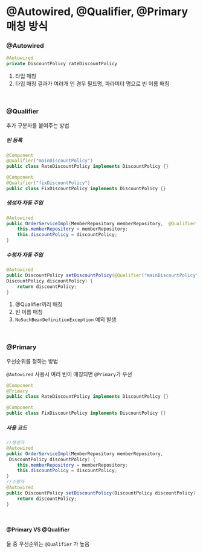 # @Autowired, @Qualifier, @Primary 매칭 방식



### @Autowired

```java
@Autowired
private DiscountPolicy rateDiscountPolicy
```

1. 타입 매칭
2. 타입 매칭 결과가 여러개 인 경우 필드명, 파라미터 명으로 빈 이름 매칭

<br>

### @Qualifier

추가 구분자를 붙여주는 방법

##### 빈 등록

```java
@Component
@Qualifier("mainDiscountPolicy")
public class RateDiscountPolicy implements DiscountPolicy {}
```
```java
@Component
@Qualifier("fixDiscountPolicy")
public class FixDiscountPolicy implements DiscountPolicy {}
```

##### 생성자 자동 주입

```java
@Autowired
public OrderServiceImpl(MemberRepository memberRepository,  @Qualifier("mainDiscountPolicy") DiscountPolicy discountPolicy) {
    this.memberRepository = memberRepository;
    this.discountPolicy = discountPolicy;
}
```

##### 수정자 자동 주입

```java
@Autowired
public DiscountPolicy setDiscountPolicy(@Qualifier("mainDiscountPolicy")
DiscountPolicy discountPolicy) {
    return discountPolicy;
}

```

1. @Qualifier끼리 매칭
2. 빈 이름 매칭
3. `NoSuchBeanDefinitionException` 예외 발생

<br>

### @Primary

우선순위를 정하는 방법

`@Autowired` 사용시 여러 빈이 매칭되면 `@Primary`가 우선

```java
@Component
@Primary
public class RateDiscountPolicy implements DiscountPolicy {}

@Component
public class FixDiscountPolicy implements DiscountPolicy {}
```

##### 사용 코드

```java
//생성자
@Autowired
public OrderServiceImpl(MemberRepository memberRepository,
 DiscountPolicy discountPolicy) {
    this.memberRepository = memberRepository;
    this.discountPolicy = discountPolicy;
}
//수정자
@Autowired
public DiscountPolicy setDiscountPolicy(DiscountPolicy discountPolicy) {
    return discountPolicy;
}
```

<br>

#### @Primary VS @Qualifier

둘 중 우선순위는 `@Qualifier` 가 높음
